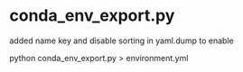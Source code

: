 # conda_env_export.py
added name key and disable sorting in yaml.dump to enable

python conda_env_export.py > environment.yml
